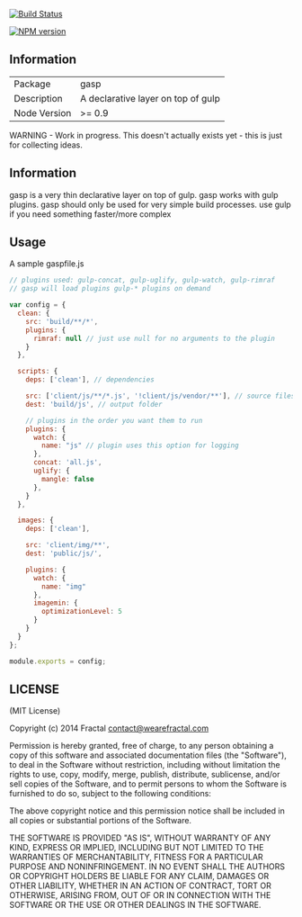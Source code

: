 [![Build Status](https://travis-ci.org/wearefractal/gasp.png?branch=master)](https://travis-ci.org/wearefractal/gasp)

[![NPM version](https://badge.fury.io/js/gasp.png)](http://badge.fury.io/js/gasp)

## Information

<table>
<tr> 
<td>Package</td><td>gasp</td>
</tr>
<tr>
<td>Description</td>
<td>A declarative layer on top of gulp</td>
</tr>
<tr>
<td>Node Version</td>
<td>>= 0.9</td>
</tr>
</table>

WARNING - Work in progress. This doesn't actually exists yet - this is just for collecting ideas.

## Information

gasp is a very thin declarative layer on top of gulp. gasp works with gulp plugins. gasp should only be used for very simple build processes. use gulp if you need something faster/more complex

## Usage

A sample gaspfile.js

```javascript
// plugins used: gulp-concat, gulp-uglify, gulp-watch, gulp-rimraf
// gasp will load plugins gulp-* plugins on demand

var config = {
  clean: {
    src: 'build/**/*',
    plugins: {
      rimraf: null // just use null for no arguments to the plugin
    }
  },

  scripts: {
    deps: ['clean'], // dependencies

    src: ['client/js/**/*.js', '!client/js/vendor/**'], // source files
    dest: 'build/js', // output folder

    // plugins in the order you want them to run
    plugins: {
      watch: {
        name: "js" // plugin uses this option for logging
      },
      concat: 'all.js',
      uglify: {
        mangle: false
      },
    }
  },

  images: {
    deps: ['clean'],

    src: 'client/img/**',
    dest: 'public/js/',

    plugins: {
      watch: {
        name: "img"
      },
      imagemin: {
        optimizationLevel: 5
      }
    }
  }
};

module.exports = config;
```

## LICENSE

(MIT License)

Copyright (c) 2014 Fractal <contact@wearefractal.com>

Permission is hereby granted, free of charge, to any person obtaining
a copy of this software and associated documentation files (the
"Software"), to deal in the Software without restriction, including
without limitation the rights to use, copy, modify, merge, publish,
distribute, sublicense, and/or sell copies of the Software, and to
permit persons to whom the Software is furnished to do so, subject to
the following conditions:

The above copyright notice and this permission notice shall be
included in all copies or substantial portions of the Software.

THE SOFTWARE IS PROVIDED "AS IS", WITHOUT WARRANTY OF ANY KIND,
EXPRESS OR IMPLIED, INCLUDING BUT NOT LIMITED TO THE WARRANTIES OF
MERCHANTABILITY, FITNESS FOR A PARTICULAR PURPOSE AND
NONINFRINGEMENT. IN NO EVENT SHALL THE AUTHORS OR COPYRIGHT HOLDERS BE
LIABLE FOR ANY CLAIM, DAMAGES OR OTHER LIABILITY, WHETHER IN AN ACTION
OF CONTRACT, TORT OR OTHERWISE, ARISING FROM, OUT OF OR IN CONNECTION
WITH THE SOFTWARE OR THE USE OR OTHER DEALINGS IN THE SOFTWARE.
